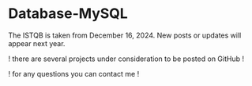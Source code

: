 # Database-MySQL
The ISTQB is taken from December 16, 2024. New posts or updates will appear next year.

! there are several projects under consideration to be posted on GitHub !
 
! for any questions you can contact me ! 
